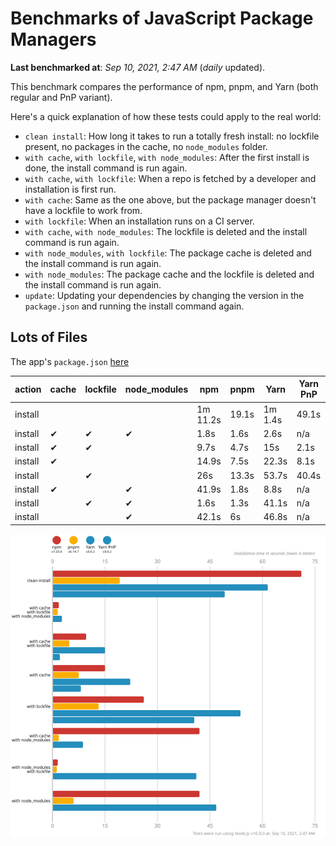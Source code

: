 # Benchmarks of JavaScript Package Managers

**Last benchmarked at**: _Sep 10, 2021, 2:47 AM_ (_daily_ updated).

This benchmark compares the performance of npm, pnpm, and Yarn (both regular and PnP variant).

Here's a quick explanation of how these tests could apply to the real world:

- `clean install`: How long it takes to run a totally fresh install: no lockfile present, no packages in the cache, no `node_modules` folder.
- `with cache`, `with lockfile`, `with node_modules`: After the first install is done, the install command is run again.
- `with cache`, `with lockfile`: When a repo is fetched by a developer and installation is first run.
- `with cache`: Same as the one above, but the package manager doesn't have a lockfile to work from.
- `with lockfile`: When an installation runs on a CI server.
- `with cache`, `with node_modules`: The lockfile is deleted and the install command is run again.
- `with node_modules`, `with lockfile`: The package cache is deleted and the install command is run again.
- `with node_modules`: The package cache and the lockfile is deleted and the install command is run again.
- `update`: Updating your dependencies by changing the version in the `package.json` and running the install command again.

## Lots of Files

The app's `package.json` [here](https://github.com/pnpm/pnpm.github.io/blob/main/benchmarks/fixtures/alotta-files/package.json)

| action  | cache | lockfile | node_modules| npm | pnpm | Yarn | Yarn PnP |
| ---     | ---   | ---      | ---         | --- | ---  | ---  | ---      |
| install |       |          |             | 1m 11.2s | 19.1s | 1m 1.4s | 49.1s |
| install | ✔     | ✔        | ✔           | 1.8s | 1.6s | 2.6s | n/a |
| install | ✔     | ✔        |             | 9.7s | 4.7s | 15s | 2.1s |
| install | ✔     |          |             | 14.9s | 7.5s | 22.3s | 8.1s |
| install |       | ✔        |             | 26s | 13.3s | 53.7s | 40.4s |
| install | ✔     |          | ✔           | 41.9s | 1.8s | 8.8s | n/a |
| install |       | ✔        | ✔           | 1.6s | 1.3s | 41.1s | n/a |
| install |       |          | ✔           | 42.1s | 6s | 46.8s | n/a |

![Graph of the alotta-files results](../../static/img/benchmarks/alotta-files.svg)